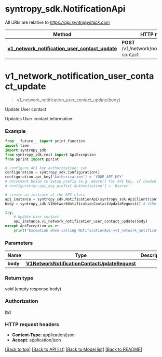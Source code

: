 # syntropy_sdk.NotificationApi

All URIs are relative to *https://api.syntropystack.com*

Method | HTTP request | Description
------------- | ------------- | -------------
[**v1_network_notification_user_contact_update**](NotificationApi.md#v1_network_notification_user_contact_update) | **POST** /v1/network/notification/user-contact | Update User contact

# **v1_network_notification_user_contact_update**
> v1_network_notification_user_contact_update(body)

Update User contact

Updates User contact information.

### Example
```python
from __future__ import print_function
import time
import syntropy_sdk
from syntropy_sdk.rest import ApiException
from pprint import pprint

# Configure API key authorization: jwt
configuration = syntropy_sdk.Configuration()
configuration.api_key['Authorization'] = 'YOUR_API_KEY'
# Uncomment below to setup prefix (e.g. Bearer) for API key, if needed
# configuration.api_key_prefix['Authorization'] = 'Bearer'

# create an instance of the API class
api_instance = syntropy_sdk.NotificationApi(syntropy_sdk.ApiClient(configuration))
body = syntropy_sdk.V1NetworkNotificationContactUpdateRequest() # V1NetworkNotificationContactUpdateRequest | 

try:
    # Update User contact
    api_instance.v1_network_notification_user_contact_update(body)
except ApiException as e:
    print("Exception when calling NotificationApi->v1_network_notification_user_contact_update: %s\n" % e)
```

### Parameters

Name | Type | Description  | Notes
------------- | ------------- | ------------- | -------------
 **body** | [**V1NetworkNotificationContactUpdateRequest**](V1NetworkNotificationContactUpdateRequest.md)|  | 

### Return type

void (empty response body)

### Authorization

[jwt](../README.md#jwt)

### HTTP request headers

 - **Content-Type**: application/json
 - **Accept**: application/json

[[Back to top]](#) [[Back to API list]](../README.md#documentation-for-api-endpoints) [[Back to Model list]](../README.md#documentation-for-models) [[Back to README]](../README.md)

